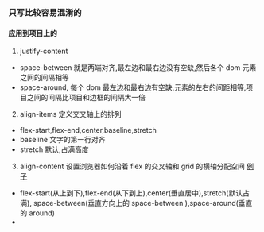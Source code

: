 ### 只写比较容易混淆的
#### 应用到项目上的  
1. justify-content 
  - space-between 就是两端对齐,最左边和最右边没有空缺,然后各个 dom 元素之间的间隔相等  
  - space-around, 每个 dom 最左边和最右边有空缺,元素的左右的间距相等,项目之间的间隔比项目和边框的间隔大一倍  
2. align-items  定义交叉轴上的排列  
  - flex-start,flex-end,center,baseline,stretch  
  - baseline 文字的第一行对齐  
  - stretch  默认,占满高度  
3. align-content  设置浏览器如何沿着 flex 的交叉轴和 grid 的横轴分配空间   [例子 ](https://jsfiddle.net/areYouOk/wgnd5q0z/8/)
  - flex-start(从上到下),flex-end(从下到上),center(垂直居中),stretch(默认占满),
  space-between(垂直方向上的 space-between ),space-around(垂直的 around)    
  - 
